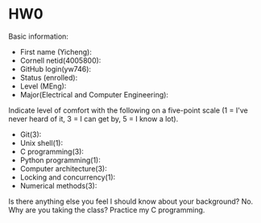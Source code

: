 # HW0
Basic information:

- First name (Yicheng):
- Cornell netid(4005800):
- GitHub login(yw746):
- Status (enrolled):
- Level (MEng):
- Major(Electrical and Computer Engineering):

Indicate level of comfort with the following on a five-point scale
(1 = I've never heard of it, 3 = I can get by, 5 = I know a lot).

- Git(3):
- Unix shell(1):
- C programming(3):
- Python programming(1):
- Computer architecture(3):
- Locking and concurrency(1):
- Numerical methods(3):

Is there anything else you feel I should know about your background?
No.
Why are you taking the class?
Practice my C programming.
